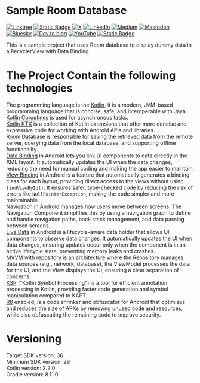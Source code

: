# Sample Room Database

[![Linktree](https://img.shields.io/badge/linktree-1de9b6?style=for-the-badge&logo=linktree&logoColor=white)](https://linktr.ee/nicos_nicolaou)
[![Static Badge](https://img.shields.io/badge/Site-blue?style=for-the-badge&label=Web)](https://nicosnicolaou16.github.io/)
[![X](https://img.shields.io/badge/X-%23000000.svg?style=for-the-badge&logo=X&logoColor=white)](https://twitter.com/nicolaou_nicos)
[![LinkedIn](https://img.shields.io/badge/linkedin-%230077B5.svg?style=for-the-badge&logo=linkedin&logoColor=white)](https://linkedin.com/in/nicos-nicolaou-a16720aa)
[![Medium](https://img.shields.io/badge/Medium-12100E?style=for-the-badge&logo=medium&logoColor=white)](https://medium.com/@nicosnicolaou)
[![Mastodon](https://img.shields.io/badge/-MASTODON-%232B90D9?style=for-the-badge&logo=mastodon&logoColor=white)](https://androiddev.social/@nicolaou_nicos)
[![Bluesky](https://img.shields.io/badge/Bluesky-0285FF?style=for-the-badge&logo=Bluesky&logoColor=white)](https://bsky.app/profile/nicolaounicos.bsky.social)
[![Dev.to blog](https://img.shields.io/badge/dev.to-0A0A0A?style=for-the-badge&logo=dev.to&logoColor=white)](https://dev.to/nicosnicolaou16)
[![YouTube](https://img.shields.io/badge/YouTube-%23FF0000.svg?style=for-the-badge&logo=YouTube&logoColor=white)](https://www.youtube.com/@nicosnicolaou16)
[![Static Badge](https://img.shields.io/badge/Developer_Profile-blue?style=for-the-badge&label=Google)](https://g.dev/nicolaou_nicos)

This is a sample project that uses Room database to display dummy data in a RecyclerView with Data
Binding. <br />

# The Project Contain the following technologies

The programming language is the [Kotlin](https://kotlinlang.org/docs/getting-started.html), it is a
modern, JVM-based programming language that is concise, safe, and interoperable with Java. <br />
[Kotlin Coroutines](https://kotlinlang.org/docs/coroutines-overview.html) is used for asynchronous
tasks. <br />
[Kotlin KTX](https://developer.android.com/kotlin/ktx) is a collection of Kotlin extensions that
offer more concise and expressive code for working with Android APIs and libraries. <br />
[Room Database](https://developer.android.com/training/data-storage/room) is responsible for saving
the retrieved data from the remote server, querying data from the local database, and supporting
offline functionality.  <br />
[Data Binding](https://developer.android.com/topic/libraries/data-binding) in Android lets you link
UI components to data directly in the XML layout. It automatically updates the UI when the data
changes, reducing the need for manual coding and making the app easier to maintain. <br />
[View Binding](https://developer.android.com/topic/libraries/view-binding) in Android is a feature
that automatically generates a binding class for each layout, providing direct access to the views
without using `findViewById()`. It ensures safer, type-checked code by reducing the risk of errors
like `NullPointerException`, making the code simpler and more maintainable. <br />
[Navigation](https://developer.android.com/guide/navigation) in Android manages how users move
between screens. The Navigation Component simplifies this by using a navigation graph to define and
handle navigation paths, back stack management, and data passing between screens. <br />
[Live Data](https://developer.android.com/topic/libraries/architecture/livedata) in Android is a
lifecycle-aware data holder that allows UI components to observe data changes. It automatically
updates the UI when data changes, ensuring updates occur only when the component is in an active
lifecycle state, preventing memory leaks and crashes. <br />
[MVVM](https://developer.android.com/topic/architecture#recommended-app-arch) with repository is an
architecture where the Repository manages data sources (e.g., network, database), the ViewModel
processes the data for the UI, and the View displays the UI, ensuring a clear separation of
concerns. <br />
[KSP](https://developer.android.com/build/migrate-to-ksp) ("Kotlin Symbol Processing") is a tool for
efficient annotation processing in Kotlin, providing faster code generation and symbol manipulation
compared to KAPT. <br />
[R8](https://developer.android.com/build/shrink-code) enabled, is a code shrinker and obfuscator for
Android that optimizes and reduces the size of APKs by removing unused code and resources, while
also obfuscating the remaining code to improve security. <br />

# Versioning

Target SDK version: 36 <br />
Minimum SDK version: 29 <br />
Kotlin version: 2.2.0 <br />
Gradle version: 8.11.0 <br />